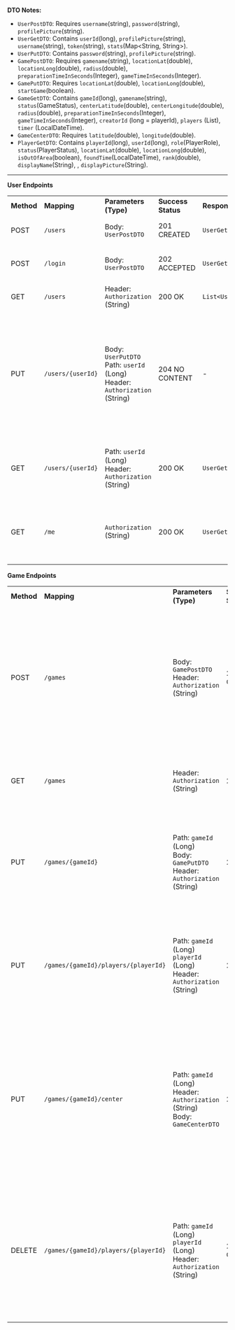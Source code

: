 **DTO Notes:** 

- `UserPostDTO`: Requires `username`(string), `password`(string), `profilePicture`(string).
- `UserGetDTO`: Contains `userId`(long), `profilePicture`(string), `username`(string), `token`(string), `stats`(Map<String, String>).
- `UserPutDTO`: Contains `password`(string), `profilePicture`(string).
- `GamePostDTO`: Requires `gamename`(string), `locationLat`(double), `locationLong`(double), `radius`(double), `preparationTimeInSeconds`(Integer), `gameTimeInSeconds`(Integer).
- `GamePutDTO`: Requires `locationLat`(double), `locationLong`(double), `startGame`(boolean).
- `GameGetDTO`: Contains `gameId`(long), `gamename`(string), `status`(GameStatus), `centerLatitude`(double), `centerLongitude`(double), `radius`(double), `preparationTimeInSeconds`(Integer), `gameTimeInSeconds`(Integer), `creatorId` (long = playerId), `players` (List<PlayerGetDTO>), `timer` (LocalDateTime).
- `GameCenterDTO`: Requires `latitude`(double), `longitude`(double).
- `PlayerGetDTO`: Contains `playerId`(long), `userId`(long),  `role`(PlayerRole), `status`(PlayerStatus), `locationLat`(double), `locationLong`(double), `isOutOfArea`(boolean), `foundTime`(LocalDateTime), `rank`(double), `displayName`(String), , `displayPicture`(String).

---

**User Endpoints**

|            |                   |                                                                                   |                    |                    |                                                                       |                                                                                                                                                                  |
|------------|-------------------|-----------------------------------------------------------------------------------|--------------------|--------------------|-----------------------------------------------------------------------|------------------------------------------------------------------------------------------------------------------------------------------------------------------|
| **Method** | **Mapping**       | **Parameters (Type)**                                                             | **Success Status** | **Response Body**  | **Description**                                                       | **Potential Errors**                                                                                                                                             |
| POST       | `/users`          | Body: `UserPostDTO`                                                               | 201 CREATED        | `UserGetDTO`       | Register a new user.                                                  | 409 CONFLICT (Username exists)                                                                                                                                   |
| POST       | `/login`          | Body: `UserPostDTO`                                                               | 202 ACCEPTED       | `UserGetDTO`       | Log in a user.                                                        | 401 UNAUTHORIZED (Invalid credentials)                                                                                                                           |
| GET        | `/users`          | Header: `Authorization` (String)                                                  | 200 OK             | `List<UserGetDTO>` | Get a list of all users.                                              | 401 UNAUTHORIZED (Invalid token)                                                                                                                                 |
| PUT        | `/users/{userId}` | Body: `UserPutDTO`<br/>Path: `userId` (Long)<br/>Header: `Authorization` (String) | 204 NO CONTENT     | -                  | Update user profile (only works if requested `userId` matches token). | 401 UNAUTHORIZED (Invalid token)<br/>409 FORBIDDEN (Not own profile / User mismatch)<br/>404 NOT FOUND (userId not existing)<br/>400 BAD REQUEST (same password) |
| GET        | `/users/{userId}` | Path: `userId` (Long)<br/>Header: `Authorization` (String)                        | 200 OK             | `UserGetDTO`       | Get user profile (only works if requested `userId` matches token).    | 401 UNAUTHORIZED (Invalid token)<br/>404 NOT FOUND (Not own profile / User mismatch)                                                                             |
| GET        | `/me`              | `Authorization` (String)                                                          | 200 OK             | `UserGetDTO`       | Get own user profile                                                  | 401 UNAUTHORIZED (Invalid token)<br/>404 NOT FOUND (Not own profile / User mismatch)                                                                             |

**Game Endpoints**

|            |                                      |                                                                                      |                    |                    |                                                                                |                                                                                                                                                                                                                                |
|------------|--------------------------------------|--------------------------------------------------------------------------------------|--------------------|--------------------|--------------------------------------------------------------------------------|--------------------------------------------------------------------------------------------------------------------------------------------------------------------------------------------------------------------------------|
| **Method** | **Mapping**                          | **Parameters (Type)**                                                                | **Success Status** | **Response Body**  | **Description**                                                                | **Potential Errors**                                                                                                                                                                                                           |
| POST       | `/games`                             | Body: `GamePostDTO`<br/>Header: `Authorization` (String)                             | 201 CREATED        | `GameGetDTO`       | Create a new game. Creator is added as first player.                           | 401 UNAUTHORIZED (Invalid token)<br/>409 CONFLICT (Gamename exists)<br/>409 CONFLICT (User is already a Player)<br/>400 BAD REQUEST (prepTime not 10-300 / gameTime not 60-900 / radius not 5-100)                             |
| GET        | `/games`                             | Header: `Authorization` (String)                                                     | 200 OK             | `List<GameGetDTO>` | Get a list of joinable games (status IN_LOBBY).(polling method)                | 401 UNAUTHORIZED (Invalid token)                                                                                                                                                                                               |
| PUT        | `/games/{gameId}`                    | Path: `gameId` (Long)<br/>Body: `GamePutDTO`<br/>Header: `Authorization` (String)    | 200 OK             | `GameGetDTO`       | start game, join game and update location (polling method)                     | 401 UNAUTHORIZED (Invalid token)<br/>404 NOT FOUND (Game not found)<br/>403 FORBIDDEN (Game full / Not creator / Not enough players)                                                                                           |
| PUT        | `/games/{gameId}/players/{playerId}` | Path: `gameId` (Long) `playerId` (Long)<br/>Header: `Authorization` (String)         | 200 OK             | `GameGetDTO`       | player admits caught                                                           | 401 UNAUTHORIZED (Invalid token)<br/>404 NOT FOUND (Game not found)<br/>403 FORBIDDEN (player not in that game or user not that player)                                                                                        |
| PUT        | `/games/{gameId}/center`             | Path: `gameId` (Long)<br/>Header: `Authorization` (String)<br/>Body: `GameCenterDTO` | 200 OK             | `GameGetDTO`       | hunter powerup; changes game area center                                   | 401 UNAUTHORIZED (Invalid token)<br/>404 NOT FOUND (Game not found)<br/>403 FORBIDDEN (game is not in inGame status / player not a hunter / user not a player of that game / new coordinates are outside of current game area) |
| DELETE     | `/games/{gameId}/players/{playerId}` | Path: `gameId` (Long) `playerId` (Long) Header: `Authorization` (String)             | 204 NO CONTENT     | -                  | Leave game with status INLOBBY, if creator leaves game with all players is deleted | 401 UNAUTHORIZED (Invalid token)<br/>404 NOT FOUND (Game/Player not found)<br/>409 CONFLICT (Game not INLOBBY)<br/>403 FORBIDDEN (Player is not in that game or User is not that player)                                       |